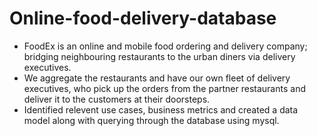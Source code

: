 # Online-food-delivery-database

- FoodEx is an online and mobile food ordering and delivery company; bridging neighbouring restaurants to the urban diners via delivery executives. 
- We aggregate the restaurants and have our own fleet of delivery executives, who pick up the orders from the partner restaurants and deliver it to the customers at their doorsteps.
- Identified relevent use cases, business metrics and created a data model along with querying through the database using mysql.
